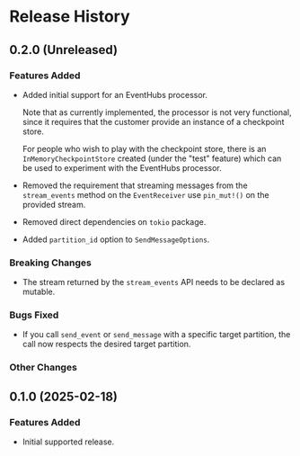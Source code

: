 # Release History

## 0.2.0 (Unreleased)

### Features Added

- Added initial support for an EventHubs processor.

  Note that as currently implemented, the processor is not very functional, since it requires that the customer provide an instance of a checkpoint store.

  For people who wish to play with the checkpoint store, there is an `InMemoryCheckpointStore` created (under the "test" feature) which can be used to experiment with the EventHubs processor.

- Removed the requirement that streaming messages from the `stream_events` method on the `EventReceiver` use `pin_mut!()` on the provided stream.
- Removed direct dependencies on `tokio` package.
- Added `partition_id` option to `SendMessageOptions`.

### Breaking Changes

- The stream returned by the `stream_events` API needs to be declared as mutable.

### Bugs Fixed

- If you call `send_event` or `send_message` with a specific target partition, the call now respects the desired target partition.

### Other Changes

## 0.1.0 (2025-02-18)

### Features Added

- Initial supported release.
